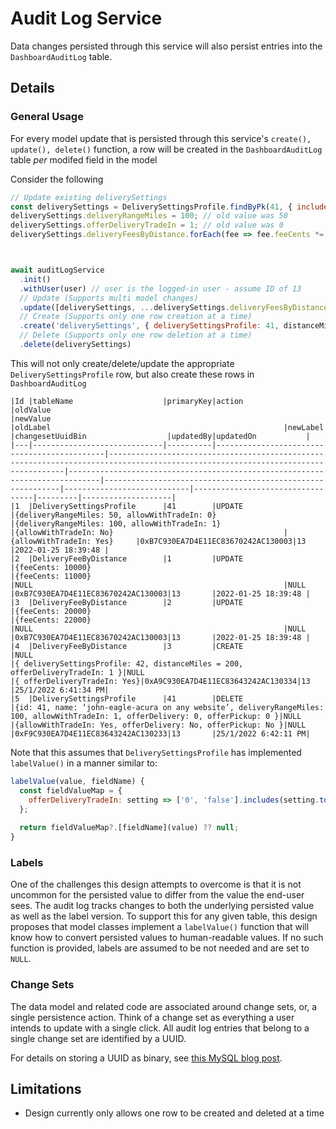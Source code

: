 # Audit Log Service

Data changes persisted through this service will also persist entries into the `DashboardAuditLog` table.

## Details

### General Usage

For every model update that is persisted through this service's `create(), update(), delete()` function, a row will be created in the
`DashboardAuditLog` table *per* modifed field in the model

Consider the following

```js
// Update existing deliverySettings
const deliverySettings = DeliverySettingsProfile.findByPk(41, { include: 'deliveryFeesByDistance' });
deliverySettings.deliveryRangeMiles = 100; // old value was 50
deliverySettings.offerDeliveryTradeIn = 1; // old value was 0
deliverySettings.deliveryFeesByDistance.forEach(fee => fee.feeCents *= 0.1); // Increase all fees by 10



await auditLogService
  .init()
  .withUser(user) // user is the logged-in user - assume ID of 13
  // Update (Supports multi model changes)
  .update([deliverySettings, ...deliverySettings.deliveryFeesByDistance])
  // Create (Supports only one row creation at a time)
  .create('deliverySettings', { deliverySettingsProfile: 41, distanceMiles = 200, offerDeliveryTradeIn: 1 })
  // Delete (Supports only one row deletion at a time)
  .delete(deliverySettings)
```

This will not only create/delete/update the appropriate `DeliverySettingsProfile` row, but also create these rows in `DashboardAuditLog`

```
|Id |tableName                    |primaryKey|action                                       |oldValue                                                                                                                          |newValue                                                                     |oldLabel                                                    |newLabel                    |changesetUuidBin                  |updatedBy|updatedOn           |
|---|-----------------------------|----------|---------------------------------------------|----------------------------------------------------------------------------------------------------------------------------------|-----------------------------------------------------------------------------|------------------------------------------------------------|----------------------------|----------------------------------|---------|--------------------|
|1  |DeliverySettingsProfile      |41        |UPDATE                                       |{deliveryRangeMiles: 50, allowWithTradeIn: 0}                                                                                     |{deliveryRangeMiles: 100, allowWithTradeIn: 1}                               |{allowWithTradeIn: No}                                      |{allowWithTradeIn: Yes}     |0xB7C930EA7D4E11EC83670242AC130003|13       |2022-01-25 18:39:48 |
|2  |DeliveryFeeByDistance        |1         |UPDATE                                       |{feeCents: 10000}                                                                                                                 |{feeCents: 11000}                                                            |NULL                                                        |NULL                        |0xB7C930EA7D4E11EC83670242AC130003|13       |2022-01-25 18:39:48 |
|3  |DeliveryFeeByDistance        |2         |UPDATE                                       |{feeCents: 20000}                                                                                                                 |{feeCents: 22000}                                                            |NULL                                                        |NULL                        |0xB7C930EA7D4E11EC83670242AC130003|13       |2022-01-25 18:39:48 |
|4  |DeliveryFeeByDistance        |3         |CREATE                                       |NULL                                                                                                                              |{ deliverySettingsProfile: 42, distanceMiles = 200, offerDeliveryTradeIn: 1 }|NULL                                                        |{ offerDeliveryTradeIn: Yes}|0xA9C930EA7D4E11EC83643242AC130334|13       |25/1/2022 6:41:34 PM|
|5  |DeliverySettingsProfile      |41        |DELETE                                       |{id: 41, name: ‘john-eagle-acura on any website’, deliveryRangeMiles: 100, allowWithTradeIn: 1, offerDelivery: 0, offerPickup: 0 }|NULL                                                                         |{allowWithTradeIn: Yes, offerDelivery: No, offerPickup: No }|NULL                        |0xF9C930EA7D4E11EC83643242AC130233|13       |25/1/2022 6:42:11 PM|

```

Note that this assumes that `DeliverySettingsProfile` has implemented `labelValue()` in a manner similar to:

```js
labelValue(value, fieldName) {
  const fieldValueMap = {
    offerDeliveryTradeIn: setting => ['0', 'false'].includes(setting.toString()) ? 'No' : 'Yes',
  };
  
  return fieldValueMap?.[fieldName](value) ?? null;
}
```

### Labels

One of the challenges this design attempts to overcome is that it is not uncommon for the persisted value to differ from the
value the end-user sees. The audit log tracks changes to both the underlying persisted value as well as the label version. To
support this for any given table, this design proposes that model classes implement a `labelValue()` function that will know
how to convert persisted values to human-readable values. If no such function is provided, labels are assumed to be not needed and are set to `NULL`.

### Change Sets

The data model and related code are associated around change sets, or, a single persistence action. Think of a change set as
everything a user intends to update with a single click. All audit log entries that belong to a single change set are
identified by a UUID.

For details on storing a UUID as binary, see [this MySQL blog post](https://dev.mysql.com/blog-archive/storing-uuid-values-in-mysql-tables/).

## Limitations

- Design currently only allows one row to be created and deleted at a time
